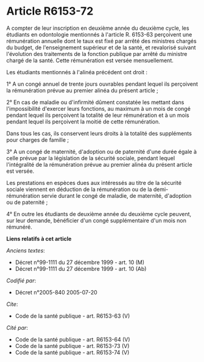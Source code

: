 # Article R6153-72

A compter de leur inscription en deuxième année du deuxième cycle, les étudiants en odontologie mentionnés à l'article R.
6153-63 perçoivent une rémunération annuelle dont le taux est fixé par arrêté des ministres chargés du budget, de
l'enseignement supérieur et de la santé, et revalorisé suivant l'évolution des traitements de la fonction publique par arrêté
du ministre chargé de la santé. Cette rémunération est versée mensuellement. 

Les étudiants mentionnés à l'alinéa précédent ont droit : 

1° A un congé annuel de trente jours ouvrables pendant lequel ils perçoivent la rémunération prévue au premier alinéa du
présent article ; 

2° En cas de maladie ou d'infirmité dûment constatée les mettant dans l'impossibilité d'exercer leurs fonctions, au maximum à
un mois de congé pendant lequel ils perçoivent la totalité de leur rémunération et à un mois pendant lequel ils perçoivent la
moitié de cette rémunération. 

Dans tous les cas, ils conservent leurs droits à la totalité des suppléments pour charges de famille ; 

3° A un congé de maternité, d'adoption ou de paternité d'une durée égale à celle prévue par la législation de la sécurité
sociale, pendant lequel l'intégralité de la rémunération prévue au premier alinéa du présent article est versée. 

Les prestations en espèces dues aux intéressés au titre de la sécurité sociale viennent en déduction de la rémunération ou de
la demi-rémunération servie durant le congé de maladie, de maternité, d'adoption ou de paternité ; 

4° En outre les étudiants de deuxième année du deuxième cycle peuvent, sur leur demande, bénéficier d'un congé supplémentaire
d'un mois non rémunéré.

**Liens relatifs à cet article**

_Anciens textes_:

  - Décret n°99-1111 du 27 décembre 1999 - art. 10 (M)
  - Décret n°99-1111 du 27 décembre 1999 - art. 10 (Ab)

_Codifié par_:

  - Décret n°2005-840 2005-07-20

_Cite_:

  - Code de la santé publique - art. R6153-63 (V)

_Cité par_:

  - Code de la santé publique - art. R6153-64 (V)
  - Code de la santé publique - art. R6153-73 (V)
  - Code de la santé publique - art. R6153-74 (V)
